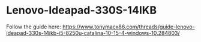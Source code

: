 # Lenovo-Ideapad-330S-14IKB
Follow the guide here:
https://www.tonymacx86.com/threads/guide-lenovo-ideapad-330s-14ikb-i5-8250u-catalina-10-15-4-windows-10.284803/